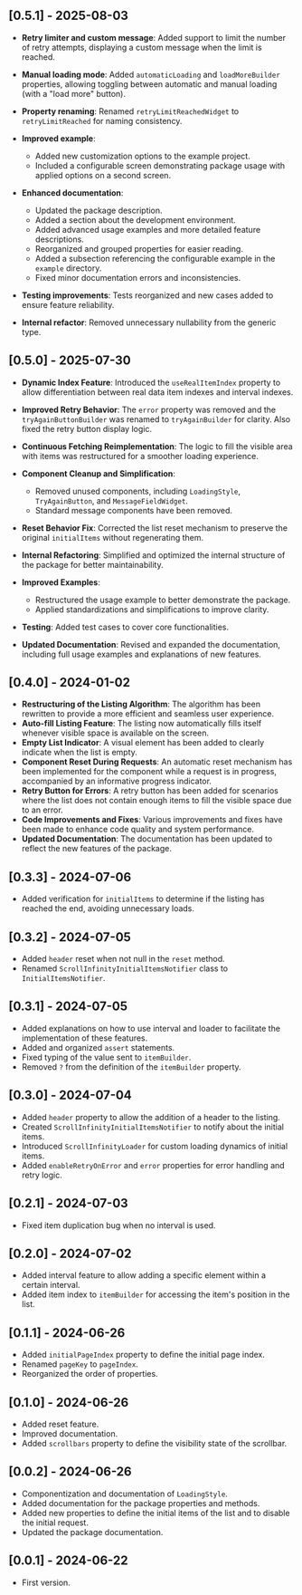## [0.5.1] - 2025-08-03

- **Retry limiter and custom message**: Added support to limit the number of retry attempts, displaying a custom message when the limit is reached.
- **Manual loading mode**: Added `automaticLoading` and `loadMoreBuilder` properties, allowing toggling between automatic and manual loading (with a "load more" button).
- **Property renaming**: Renamed `retryLimitReachedWidget` to `retryLimitReached` for naming consistency.
- **Improved example**:

  - Added new customization options to the example project.
  - Included a configurable screen demonstrating package usage with applied options on a second screen.

- **Enhanced documentation**:

  - Updated the package description.
  - Added a section about the development environment.
  - Added advanced usage examples and more detailed feature descriptions.
  - Reorganized and grouped properties for easier reading.
  - Added a subsection referencing the configurable example in the `example` directory.
  - Fixed minor documentation errors and inconsistencies.

- **Testing improvements**: Tests reorganized and new cases added to ensure feature reliability.
- **Internal refactor**: Removed unnecessary nullability from the generic type.

## [0.5.0] - 2025-07-30

- **Dynamic Index Feature**: Introduced the `useRealItemIndex` property to allow differentiation between real data item indexes and interval indexes.
- **Improved Retry Behavior**: The `error` property was removed and the `tryAgainButtonBuilder` was renamed to `tryAgainBuilder` for clarity. Also fixed the retry button display logic.
- **Continuous Fetching Reimplementation**: The logic to fill the visible area with items was restructured for a smoother loading experience.
- **Component Cleanup and Simplification**:

  - Removed unused components, including `LoadingStyle`, `TryAgainButton`, and `MessageFieldWidget`.
  - Standard message components have been removed.

- **Reset Behavior Fix**: Corrected the list reset mechanism to preserve the original `initialItems` without regenerating them.
- **Internal Refactoring**: Simplified and optimized the internal structure of the package for better maintainability.
- **Improved Examples**:

  - Restructured the usage example to better demonstrate the package.
  - Applied standardizations and simplifications to improve clarity.

- **Testing**: Added test cases to cover core functionalities.
- **Updated Documentation**: Revised and expanded the documentation, including full usage examples and explanations of new features.

## [0.4.0] - 2024-01-02

- **Restructuring of the Listing Algorithm**: The algorithm has been rewritten to provide a more efficient and seamless user experience.
- **Auto-fill Listing Feature**: The listing now automatically fills itself whenever visible space is available on the screen.
- **Empty List Indicator**: A visual element has been added to clearly indicate when the list is empty.
- **Component Reset During Requests**: An automatic reset mechanism has been implemented for the component while a request is in progress, accompanied by an informative progress indicator.
- **Retry Button for Errors**: A retry button has been added for scenarios where the list does not contain enough items to fill the visible space due to an error.
- **Code Improvements and Fixes**: Various improvements and fixes have been made to enhance code quality and system performance.
- **Updated Documentation**: The documentation has been updated to reflect the new features of the package.

## [0.3.3] - 2024-07-06

- Added verification for `initialItems` to determine if the listing has reached the end, avoiding unnecessary loads.

## [0.3.2] - 2024-07-05

- Added `header` reset when not null in the `reset` method.
- Renamed `ScrollInfinityInitialItemsNotifier` class to `InitialItemsNotifier`.

## [0.3.1] - 2024-07-05

- Added explanations on how to use interval and loader to facilitate the implementation of these features.
- Added and organized `assert` statements.
- Fixed typing of the value sent to `itemBuilder`.
- Removed `?` from the definition of the `itemBuilder` property.

## [0.3.0] - 2024-07-04

- Added `header` property to allow the addition of a header to the listing.
- Created `ScrollInfinityInitialItemsNotifier` to notify about the initial items.
- Introduced `ScrollInfinityLoader` for custom loading dynamics of initial items.
- Added `enableRetryOnError` and `error` properties for error handling and retry logic.

## [0.2.1] - 2024-07-03

- Fixed item duplication bug when no interval is used.

## [0.2.0] - 2024-07-02

- Added interval feature to allow adding a specific element within a certain interval.
- Added item index to `itemBuilder` for accessing the item's position in the list.

## [0.1.1] - 2024-06-26

- Added `initialPageIndex` property to define the initial page index.
- Renamed `pageKey` to `pageIndex`.
- Reorganized the order of properties.

## [0.1.0] - 2024-06-26

- Added reset feature.
- Improved documentation.
- Added `scrollbars` property to define the visibility state of the scrollbar.

## [0.0.2] - 2024-06-26

- Componentization and documentation of `LoadingStyle`.
- Added documentation for the package properties and methods.
- Added new properties to define the initial items of the list and to disable the initial request.
- Updated the package documentation.

## [0.0.1] - 2024-06-22

- First version.
